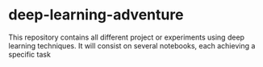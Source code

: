 # deep-learning-adventure
This repository contains all different project or experiments using deep learning techniques. It will consist on several notebooks, each achieving a specific task
